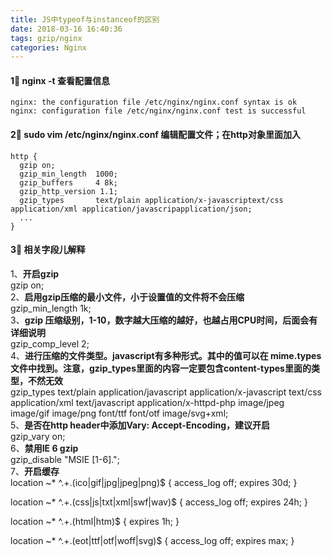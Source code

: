 ```yaml
---
title: JS中typeof与instanceof的区别
date: 2018-03-16 16:40:36
tags: gzip/nginx
categories: Nginx
---
```

#### 1⃣️ nginx -t 查看配置信息

```
nginx: the configuration file /etc/nginx/nginx.conf syntax is ok
nginx: configuration file /etc/nginx/nginx.conf test is successful
```
#### 2⃣️ sudo vim /etc/nginx/nginx.conf  编辑配置文件；在http对象里面加入
```
http {
  gzip on;
  gzip_min_length  1000;
  gzip_buffers     4 8k;   
  gzip_http_version 1.1; 
  gzip_types       text/plain application/x-javascriptext/css application/xml application/javascripapplication/json;
  ...
}
```
#### 3⃣️ 相关字段儿解释  
1、**开启gzip**  
gzip on;  
2、**启用gzip压缩的最小文件，小于设置值的文件将不会压缩**  
gzip_min_length 1k;  
3、**gzip 压缩级别，1-10，数字越大压缩的越好，也越占用CPU时间，后面会有详细说明**  
gzip_comp_level 2;  
4、**进行压缩的文件类型。javascript有多种形式。其中的值可以在 mime.types 文件中找到。注意，gzip_types里面的内容一定要包含content-types里面的类型，不然无效**  
gzip_types text/plain application/javascript application/x-javascript text/css application/xml text/javascript application/x-httpd-php image/jpeg image/gif image/png font/ttf font/otf image/svg+xml;  
5、**是否在http header中添加Vary: Accept-Encoding，建议开启**  
gzip_vary on;  
6、**禁用IE 6 gzip**  
gzip_disable "MSIE [1-6]\.";  
7、**开启缓存**  
location ~* ^.+\.(ico|gif|jpg|jpeg|png)$ { 
    access_log   off; 
    expires      30d;
}

location ~* ^.+\.(css|js|txt|xml|swf|wav)$ {
    access_log   off;
    expires      24h;
}

location ~* ^.+\.(html|htm)$ {
    expires      1h;
}

location ~* ^.+\.(eot|ttf|otf|woff|svg)$ {
    access_log   off;
    expires max;
}